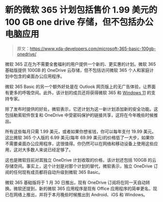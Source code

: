 # 新的微软 365 计划包括售价 1.99 美元的 100 GB one drive 存储，但不包括办公电脑应用

> 原文：<https://www.xda-developers.com/microsoft-365-basic-100gb-onedrive/>

微软 365 正在为不需要全套福利的用户提供一个新的、更实惠的计划。微软 365 基础版提供 100GB 的 OneDrive 云存储，但不包括访问微软 365 个人和家庭计划中包含的桌面办公应用程序。

微软 365 Basic 的另一个额外好处是在 Outlook 网页版上的无广告体验，让界面有更多的呼吸空间。此外，该计划的成员还将获得微软 365 和 [Windows 11](https://www.xda-developers.com/windows-11/) 的支持专家。

除了发布时提供的好处，微软表示，它还计划为这一新计划添加新的安全功能。这包括勒索软件恢复和 OneDrive 中受密码保护的链接共享，这将在今年晚些时候推出。

所有这些每月只需 1.99 美元，或者如果你想省钱，你可以每年支付 19.99 美元。这比微软 365 个人版的 6.99 美元(每年 69.99 美元)的价格低了一大步，如果你不需要桌面办公应用程序，这很值得。你仍然可以在网络和移动设备上使用这些应用，这对大多数人来说已经足够了。

这也是微软目前对其独立 OneDrive 计划收取的价格，该计划还包括 100GB 的云存储空间。事实上，这个计划是对那个计划的替代，微软表示，独立 OneDrive 订阅的任何现有成员都将自动升级到微软 365 Basic。

微软 365 基础版将于 1 月 30 日推出，现有 OneDrive 订阅将在同一天自动转换。微软还提到，新的微软 365 应用程序是现有 Office 应用程序的简单更名，现已在网络上推出，并将于本月晚些时候推出到 Android、iOS 和 Windows。